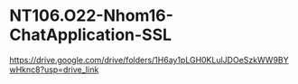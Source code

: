 # NT106.O22-Nhom16-ChatApplication-SSL
https://drive.google.com/drive/folders/1H6ay1pLGH0KLulJDOeSzkWW9BYwHknc8?usp=drive_link
